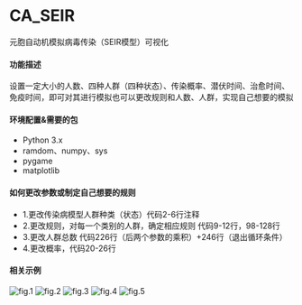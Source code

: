 # CA_SEIR
元胞自动机模拟病毒传染（SEIR模型）可视化
#### 功能描述
设置一定大小的人数、四种人群（四种状态）、传染概率、潜伏时间、治愈时间、免疫时间，即可对其进行模拟也可以更改规则和人数、人群，实现自己想要的模拟

#### 环境配置&需要的包
* Python 3.x
* ramdom、numpy、sys
* pygame
* matplotlib

#### 如何更改参数或制定自己想要的规则
- 1.更改传染病模型人群种类（状态）代码2-6行注释
- 2.更改规则，对每一个类别的人群，确定相应规则 代码9-12行，98-128行
- 3.更改人群总数 代码226行（后两个参数的乘积）+246行（退出循环条件）
- 4.更改概率，代码20-26行

#### 相关示例



![fig.1](https://github.com/Windxy/CA_SEIR/blob/image/1.png)
![fig.2](https://github.com/Windxy/CA_SEIR/blob/image/2.png)
![fig.3](https://github.com/Windxy/CA_SEIR/blob/image/3.png)
![fig.4](https://github.com/Windxy/CA_SEIR/blob/image/4.png)
![fig.5](https://github.com/Windxy/CA_SEIR/blob/image/5.png)

